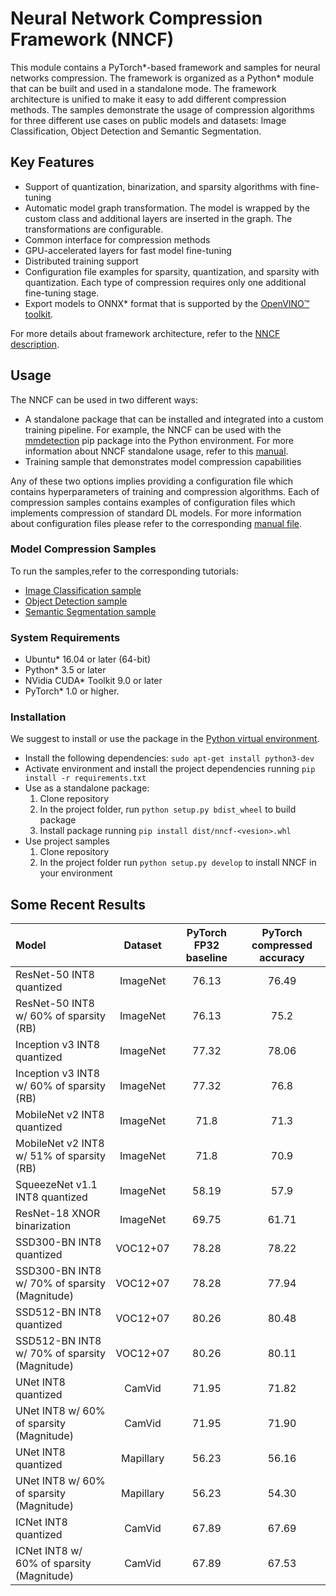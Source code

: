 # Neural Network Compression Framework (NNCF)

This module contains a PyTorch\*-based framework and samples for neural networks compression. The framework is organized as a Python\* module that can be built and used in a standalone mode. The framework architecture is unified to make it easy to add different compression methods. The samples demonstrate the usage of compression algorithms for three different use cases on public models and datasets: Image Classification, Object Detection and Semantic Segmentation.

## Key Features

- Support of quantization, binarization, and sparsity algorithms with fine-tuning
- Automatic model graph transformation. The model is wrapped by the custom class and additional layers are inserted in the graph. The transformations are configurable.
- Common interface for compression methods
- GPU-accelerated layers for fast model fine-tuning
- Distributed training support
- Configuration file examples for sparsity, quantization, and sparsity with quantization. Each type of compression requires only one additional fine-tuning stage.
- Export models to ONNX\* format that is supported by the [OpenVINO™ toolkit](https://github.com/opencv/dldt).

For more details about framework architecture, refer to  the [NNCF description](nncf/README.md).

## Usage

The NNCF can be used in two different ways:
- A standalone package that can be installed and integrated into a custom training pipeline. For example, the NNCF can be used with the [mmdetection](https://github.com/open-mmlab/mmdetection) pip package into the Python environment. For more information about NNCF standalone usage, refer to this [manual](./docs/PackageUsage.md).
- Training sample that demonstrates model compression capabilities

Any of these two options implies providing a configuration file which contains hyperparameters of training and compression algorithms. Each of compression samples contains examples of configuration files which implements compression of standard DL models. For more information about configuration files please refer to the corresponding [manual file](docs/Configuration.md).

### Model Compression Samples

To run the samples,refer to the corresponding tutorials:
- [Image Classification sample](examples/classification/README.md)
- [Object Detection sample](examples/object_detection/README.md)
- [Semantic Segmentation sample](examples/segmentation/README.md)

### System Requirements

- Ubuntu\* 16.04 or later (64-bit)
- Python\* 3.5 or later
- NVidia CUDA\* Toolkit 9.0 or later
- PyTorch\* 1.0 or higher.

### Installation

We suggest to install or use the package in the [Python virtual environment](https://docs.python.org/3/tutorial/venv.html).
- Install the following dependencies: `sudo apt-get install python3-dev`
- Activate environment and install the project dependencies running `pip install -r requirements.txt`
- Use as a standalone package:
   1. Clone repository
   2. In the project folder, run `python setup.py bdist_wheel` to build package
   3. Install package running `pip install dist/nncf-<vesion>.whl`
- Use project samples
   1. Clone repository
   2. In the project folder run `python setup.py develop` to install NNCF in your environment

## Some Recent Results

| Model | Dataset | PyTorch FP32 baseline | PyTorch compressed accuracy  |
| :-- | :-: | :-: | :-: |
| ResNet-50 INT8 quantized | ImageNet | 76.13 | 76.49 |
| ResNet-50 INT8 w/ 60% of sparsity (RB) | ImageNet | 76.13 | 75.2 |
| Inception v3 INT8 quantized | ImageNet | 77.32 | 78.06 |
| Inception v3 INT8 w/ 60% of sparsity (RB) | ImageNet | 77.32 | 76.8 |
| MobileNet v2 INT8 quantized | ImageNet | 71.8 | 71.3 |
| MobileNet v2 INT8 w/ 51% of sparsity (RB) | ImageNet | 71.8 | 70.9 |
| SqueezeNet v1.1 INT8 quantized | ImageNet | 58.19 | 57.9 |
| ResNet-18 XNOR binarization | ImageNet | 69.75 | 61.71 |
| SSD300-BN INT8 quantized | VOC12+07 | 78.28 | 78.22 |
| SSD300-BN INT8 w/ 70% of sparsity (Magnitude) | VOC12+07 | 78.28 | 77.94 |
| SSD512-BN INT8 quantized | VOC12+07 | 80.26 | 80.48 |
| SSD512-BN INT8 w/ 70% of sparsity (Magnitude) | VOC12+07 | 80.26 | 80.11 |
| UNet INT8 quantized | CamVid | 71.95 | 71.82 |
| UNet INT8 w/ 60% of sparsity (Magnitude) | CamVid | 71.95 | 71.90 |
| UNet INT8 quantized | Mapillary | 56.23 | 56.16 |
| UNet INT8 w/ 60% of sparsity (Magnitude) | Mapillary | 56.23 | 54.30 |
| ICNet INT8 quantized | CamVid | 67.89 | 67.69 |
| ICNet INT8 w/ 60% of sparsity (Magnitude) | CamVid | 67.89 | 67.53 |
